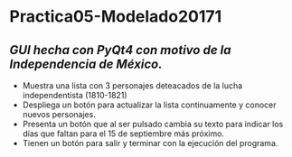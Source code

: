 # Practica05-Modelado20171

***GUI hecha con PyQt4 con motivo de la Independencia de México.***
--

* Muestra una lista con 3 personajes deteacados de la lucha independentista (1810-1821)
 * Despliega un botón para actualizar la lista continuamente y conocer nuevos personajes.
* Presenta un botón que al ser pulsado cambia su texto para indicar los días que faltan para el 15 de septiembre más próximo.
* Tienen un botón para salir y terminar con la ejecución del programa. 

